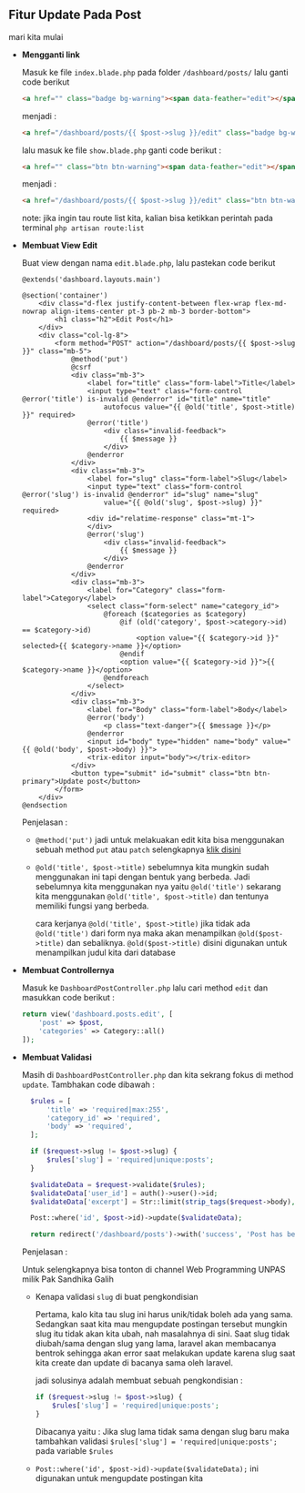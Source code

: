 ## Fitur Update Pada Post

mari kita mulai

- **Mengganti link**

  Masuk ke file `index.blade.php` pada folder `/dashboard/posts/` lalu ganti code berikut

  ```html
  <a href="" class="badge bg-warning"><span data-feather="edit"></span></a>
  ```

  menjadi :

  ```html
  <a href="/dashboard/posts/{{ $post->slug }}/edit" class="badge bg-warning"><span data-feather="edit"></span></a>
  ```

  lalu masuk ke file `show.blade.php` ganti code berikut :

  ```html
  <a href="" class="btn btn-warning"><span data-feather="edit"></span> Edit</a>
  ```

  menjadi :

  ```html
  <a href="/dashboard/posts/{{ $post->slug }}/edit" class="btn btn-warning"><span data-feather="edit"></span>Edit</a>
  ```

  note: jika ingin tau route list kita, kalian bisa ketikkan perintah pada terminal `php artisan route:list`

- **Membuat View Edit**

  Buat view dengan nama `edit.blade.php`, lalu pastekan code berikut

  ```blade
  @extends('dashboard.layouts.main')

  @section('container')
      <div class="d-flex justify-content-between flex-wrap flex-md-nowrap align-items-center pt-3 pb-2 mb-3 border-bottom">
          <h1 class="h2">Edit Post</h1>
      </div>
      <div class="col-lg-8">
          <form method="POST" action="/dashboard/posts/{{ $post->slug }}" class="mb-5">
              @method('put')
              @csrf
              <div class="mb-3">
                  <label for="title" class="form-label">Title</label>
                  <input type="text" class="form-control @error('title') is-invalid @enderror" id="title" name="title"
                      autofocus value="{{ @old('title', $post->title) }}" required>
                  @error('title')
                      <div class="invalid-feedback">
                          {{ $message }}
                      </div>
                  @enderror
              </div>
              <div class="mb-3">
                  <label for="slug" class="form-label">Slug</label>
                  <input type="text" class="form-control @error('slug') is-invalid @enderror" id="slug" name="slug"
                      value="{{ @old('slug', $post->slug) }}" required>
                  <div id="relatime-response" class="mt-1">
                  </div>
                  @error('slug')
                      <div class="invalid-feedback">
                          {{ $message }}
                      </div>
                  @enderror
              </div>
              <div class="mb-3">
                  <label for="Category" class="form-label">Category</label>
                  <select class="form-select" name="category_id">
                      @foreach ($categories as $category)
                          @if (old('category', $post->category->id) == $category->id)
                              <option value="{{ $category->id }}" selected>{{ $category->name }}</option>
                          @endif
                          <option value="{{ $category->id }}">{{ $category->name }}</option>
                      @endforeach
                  </select>
              </div>
              <div class="mb-3">
                  <label for="Body" class="form-label">Body</label>
                  @error('body')
                      <p class="text-danger">{{ $message }}</p>
                  @enderror
                  <input id="body" type="hidden" name="body" value="{{ @old('body', $post->body) }}">
                  <trix-editor input="body"></trix-editor>
              </div>
              <button type="submit" id="submit" class="btn btn-primary">Update post</button>
          </form>
      </div>
  @endsection
  ```

  Penjelasan :

  - `@method('put')` jadi untuk melakuakan edit kita bisa menggunakan sebuah method `put` atau `patch` selengkapnya [klik disini](https://laravel.com/docs/8.x/controllers#actions-handled-by-resource-controller)

  - `@old('title', $post->title)` sebelumnya kita mungkin sudah menggunakan ini tapi dengan bentuk yang berbeda. Jadi sebelumnya kita menggunakan nya yaitu `@old('title')` sekarang kita menggunakan `@old('title', $post->title)` dan tentunya memiliki fungsi yang berbeda.

    cara kerjanya `@old('title', $post->title)` jika tidak ada `@old('title')` dari form nya maka akan menampilkan `@old($post->title)` dan sebaliknya. `@old($post->title)` disini digunakan untuk menampilkan judul kita dari database

- **Membuat Controllernya**

  Masuk ke `DashboardPostController.php` lalu cari method `edit` dan masukkan code berikut :

  ```php
  return view('dashboard.posts.edit', [
      'post' => $post,
      'categories' => Category::all()
  ]);
  ```

- **Membuat Validasi**

  Masih di `DashboardPostController.php` dan kita sekrang fokus di method `update`. Tambhakan code dibawah :

  ```php
    $rules = [
        'title' => 'required|max:255',
        'category_id' => 'required',
        'body' => 'required',
    ];

    if ($request->slug != $post->slug) {
        $rules['slug'] = 'required|unique:posts';
    }

    $validateData = $request->validate($rules);
    $validateData['user_id'] = auth()->user()->id;
    $validateData['excerpt'] = Str::limit(strip_tags($request->body), 40);

    Post::where('id', $post->id)->update($validateData);

    return redirect('/dashboard/posts')->with('success', 'Post has been update!');
  ```

  Penjelasan :

  Untuk selengkapnya bisa tonton di channel Web Programming UNPAS milik Pak Sandhika Galih

  - Kenapa validasi `slug` di buat pengkondisian

    Pertama, kalo kita tau slug ini harus unik/tidak boleh ada yang sama. Sedangkan saat kita mau mengupdate postingan tersebut mungkin slug itu tidak akan kita ubah, nah masalahnya di sini. Saat slug tidak diubah/sama dengan slug yang lama, laravel akan membacanya bentrok sehingga akan error saat melakukan update karena slug saat kita create dan update di bacanya sama oleh laravel.

    jadi solusinya adalah membuat sebuah pengkondisian :

    ```php
    if ($request->slug != $post->slug) {
        $rules['slug'] = 'required|unique:posts';
    }
    ```

    Dibacanya yaitu : Jika slug lama tidak sama dengan slug baru maka tambahkan validasi `$rules['slug'] = 'required|unique:posts';` pada variable `$rules`

  - `Post::where('id', $post->id)->update($validateData);` ini digunakan untuk mengupdate postingan kita
